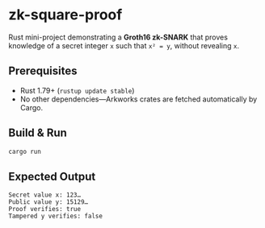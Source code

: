 # zk-square-proof

Rust mini-project demonstrating a **Groth16 zk-SNARK** that proves knowledge of a secret integer `x` such that `x² = y`, without revealing `x`.

## Prerequisites
* Rust 1.79+ (`rustup update stable`)
* No other dependencies—Arkworks crates are fetched automatically by Cargo.

## Build & Run

```bash
cargo run
```
## Expected Output

```text
Secret value x: 123…
Public value y: 15129…
Proof verifies: true
Tampered y verifies: false

